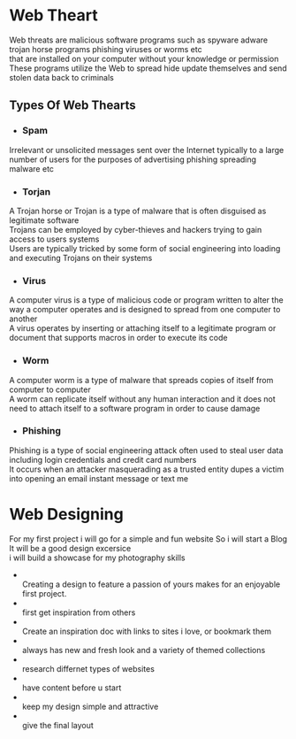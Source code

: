 # Web Theart
Web threats are malicious software programs such as spyware adware  trojan horse programs phishing viruses or worms etc
<br>that are installed on your computer without your knowledge or permission
<br>These programs utilize the Web to spread hide update themselves and send stolen data back to criminals

## Types Of Web Thearts
- ### Spam
Irrelevant or unsolicited messages sent over the Internet typically to a large number of users for the purposes of advertising phishing spreading malware etc

- ### Torjan
A Trojan horse or Trojan is a type of malware that is often disguised as legitimate software
<br>Trojans can be employed by cyber-thieves and hackers trying to gain access to users systems 
<br>Users are typically tricked by some form of social engineering into loading and executing Trojans on their systems

- ### Virus
A computer virus is a type of malicious code or program written to alter the way a computer operates and is designed to spread from one computer to another 
<br>A virus operates by inserting or attaching itself to a legitimate program or document that supports macros in order to execute its code

- ### Worm
A computer worm is a type of malware that spreads copies of itself from computer to computer
<br>A worm can replicate itself without any human interaction and it does not need to attach itself to a software program in order to cause damage

- ### Phishing
Phishing is a type of social engineering attack often used to steal user data including login credentials and credit card numbers
<br>It occurs when an attacker masquerading as a trusted entity dupes a victim into opening an email instant message or text me

# Web Designing
For my first project i will go for a simple and fun website
So i will start a Blog
It will be a good design excersice 
<br>i will build a showcase for my photography skills 
- <br>Creating a design to feature a passion of yours makes for an enjoyable first project.
- <br>first get inspiration from others
- <br> Create an inspiration doc with links to sites i love, or bookmark them 
- <br> always has new and fresh look and a variety of themed collections 
- <br> research differnet types of websites
- <br> have content before u start
- <br> keep my design simple and attractive
- <br> give the final layout

